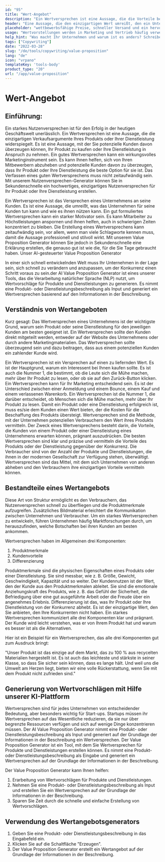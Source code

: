 ```yaml
---
id: "95"
title: "Wert-Angebot"
description: "Ein Wertversprechen ist eine Aussage, die die Vorteile beschreibt, die ein Unternehmen seinen Kunden bietet. Es ist eine Aussage darüber, was das Unternehmen für seine Kunden tun kann, und wird oft als Mittel verwendet, um ein Unternehmen von einem anderen zu unterscheiden."
header: "Eine Aussage, die den einzigartigen Wert umreißt, den ein Unternehmen seinen Kunden bietet."
placeholder: "wettbewerbsfähige Preise, schneller Versand und ein hervorragender Kundenservice."
usage: "Wertvorstellungen werden in Marketing und Vertrieb häufig verwendet, um zu vermitteln, was ein Unternehmen tut und warum es sich von anderen unterscheidet. Der folgende Generator kann Ihnen dabei helfen, eine stilistische Wertvorstellung zu entwerfen und zu entwickeln, die eng auf Ihre Marke abgestimmt ist"
help_hint: "Was macht Ihr Unternehmen und warum ist es anders? Schreiben Sie es auf, und wir machen daraus eine Value Proposition."
tags: ["Copywriting"]
date: "2022-03-28"
slug: "/de/tools/copywriting/value-proposition"
lang: "de"
icon: "vrpano"
templateKey: 'tools-body'
product_type: "20"
url: "/app/value-proposition"
---
```


# Wert-Angebot

## Einführung:

Ein starkes Nutzenversprechen ist für den Erfolg in der heutigen Geschäftswelt unerlässlich. Ein Wertversprechen ist eine Aussage, die die einzigartigen Verkaufsargumente Ihres Produkts oder Ihrer Dienstleistung widerspiegelt. Es ist eine Aussage, mit der Sie potenzielle Kunden davon überzeugen können, Ihr Produkt zu kaufen oder Ihre Dienstleistung in Anspruch zu nehmen. Ein gutes Wertversprechen kann ein wirkungsvolles Marketinginstrument sein. Es kann Ihnen helfen, sich von Ihren Mitbewerbern abzuheben und potenzielle Kunden davon zu überzeugen, dass Ihr Produkt oder Ihre Dienstleistung die beste Option für sie ist. Das Verfassen eines guten Wertversprechens muss nicht zeitaufwändig sein. Mit unserem Nutzenversprechen-Generator können Sie in Sekundenschnelle ein hochwertiges, einzigartiges Nutzenversprechen für Ihr Produkt oder Ihre Dienstleistung erstellen.

Ein Wertversprechen ist das Versprechen eines Unternehmens an seine Kunden. Es ist eine Aussage, die umreißt, was das Unternehmen für seine Kunden tun kann und wie es ihnen nützen kann. Ein gut formuliertes Wertversprechen kann ein starker Motivator sein. Es kann Mitarbeiter zu Höchstleistungen anspornen und ihnen helfen, auch in schwierigen Zeiten konzentriert zu bleiben. Die Erstellung eines Wertversprechens kann zeitaufwändig sein, vor allem, wenn man viele Schlagworte kennen muss, damit die Aussage professionell und stilvoll wirkt. Mit unserem Value Proposition Generator können Sie jedoch in Sekundenschnelle eine Erklärung erstellen, die genauso gut ist wie die, für die Sie Tage gebraucht haben. Unser AI-gesteuerter Value Proposition Generator

In einer sich schnell entwickelnden Welt muss Ihr Unternehmen in der Lage sein, sich schnell zu verändern und anzupassen, um der Konkurrenz einen Schritt voraus zu sein.der AI Value Proposition Generator ist eines unserer Tools, das die Verarbeitung natürlicher Sprache (NLP) nutzt, um Wertvorschläge für Produkte und Dienstleistungen zu generieren. Es nimmt eine Produkt- oder Dienstleistungsbeschreibung als Input und generiert ein Wertversprechen basierend auf den Informationen in der Beschreibung.

## Verständnis von Wertangeboten

Kurz gesagt: Das Wertversprechen eines Unternehmens ist der wichtigste Grund, warum sein Produkt oder seine Dienstleistung für den jeweiligen Kunden am besten geeignet ist. Ein Wertversprechen sollte den Kunden direkt mitgeteilt werden, entweder auf der Website des Unternehmens oder durch andere Marketingmaterialien. Das Wertversprechen sollte überzeugend sein und dazu beitragen, dass aus einem potenziellen Kunden ein zahlender Kunde wird.

Ein Wertversprechen ist ein Versprechen auf einen zu liefernden Wert. Es ist der Hauptgrund, warum ein Interessent bei Ihnen kaufen sollte. Es ist auch die Nummer 1, die bestimmt, ob die Leute sich die Mühe machen, mehr über Ihr Produkt zu lesen, oder ob sie auf den Zurück-Button klicken.
Ein Wertversprechen kann für Ihr Marketing entscheidend sein. Es ist der Unterschied zwischen einer Anmeldung und einem Bounce, einem Kauf und einem verlassenen Warenkorb. Ein Wertversprechen ist die Nummer 1, die darüber entscheidet, ob Menschen sich die Mühe machen, mehr über Ihr Produkt zu lesen.
Damit ein Produkt oder eine Dienstleistung erfolgreich ist, muss es/sie dem Kunden einen Wert bieten, der die Kosten für die Beschaffung des Produkts übersteigt. Wertversprechen sind die Methode, mit der Unternehmen potenziellen Verbrauchern den Wert ihres Produkts vermitteln. Der Zweck eines Wertversprechens besteht darin, die Vorteile, die Kunden von einem Produkt oder einer Dienstleistung eines Unternehmens erwarten können, prägnant auszudrücken.
Die besten Wertversprechen sind klar und präzise und vermitteln die Vorteile des Produkts oder der Dienstleistung gegenüber der Konkurrenz. Die Verbraucher sind von der Anzahl der Produkte und Dienstleistungen, die ihnen in der modernen Gesellschaft zur Verfügung stehen, überwältigt. Wertversprechen sind das Mittel, mit dem sich Unternehmen von anderen abheben und den Verbrauchern ihre einzigartigen Vorteile vermitteln können.

## Bestandteile eines Wertangebots

Diese Art von Struktur ermöglicht es den Verbrauchern, das Nutzenversprechen schnell zu überfliegen und die Produktmerkmale aufzugreifen. Zusätzliches Bildmaterial erleichtert die Kommunikation zwischen Unternehmen und Verbraucher. Um ein starkes Wertversprechen zu entwickeln, führen Unternehmen häufig Marktforschungen durch, um herauszufinden, welche Botschaften bei ihren Kunden am besten ankommen.

Wertversprechen haben im Allgemeinen drei Komponenten:

1. Produktmerkmale
2. Kundenvorteile
3. Differenzierung

Produktmerkmale sind die physischen Eigenschaften eines Produkts oder einer Dienstleistung. Sie sind messbar, wie z. B. Größe, Gewicht, Geschwindigkeit, Kapazität und so weiter. Der Kundennutzen ist der Wert, den der Kunde aus den Produktmerkmalen ableitet. Sie sind die emotionale Anziehungskraft des Produkts, wie z. B. das Gefühl der Sicherheit, die Befriedigung über eine gut ausgeführte Arbeit oder die Freude über ein angenehmes Erlebnis. Differenzierung ist das, was Ihr Produkt oder Ihre Dienstleistung von der Konkurrenz abhebt. Es ist der einzigartige Wert, den Sie anbieten, den Ihre Konkurrenten nicht haben.
Ein starkes Wertversprechen kommuniziert alle drei Komponenten klar und prägnant. Der Kunde wird leicht verstehen, was er von Ihrem Produkt hat und warum es besser ist als die Alternativen.

Hier ist ein Beispiel für ein Wertversprechen, das alle drei Komponenten gut zum Ausdruck bringt:

"Unser Produkt ist das einzige auf dem Markt, das zu 100 % aus recycelten Materialien hergestellt ist. Es ist auch das leichteste und stärkste in seiner Klasse, so dass Sie sicher sein können, dass es lange hält. Und weil uns die Umwelt am Herzen liegt, bieten wir eine volle Rückerstattung, wenn Sie mit dem Produkt nicht zufrieden sind."

## Generierung von Wertvorschlägen mit Hilfe unserer KI-Plattform

Wertversprechen sind für jedes Unternehmen von entscheidender Bedeutung, aber besonders wichtig für Start-ups. Startups müssen ihr Wertversprechen auf das Wesentliche reduzieren, da sie nur über begrenzte Ressourcen verfügen und sich auf wenige Dinge konzentrieren müssen. Der AI Value Proposition Generator nimmt eine Produkt- oder Dienstleistungsbeschreibung als Input und generiert auf der Grundlage der Informationen in der Beschreibung ein Wertversprechen.
Der Value Proposition Generator ist ein Tool, mit dem Sie Wertversprechen für Produkte und Dienstleistungen erstellen können. Es nimmt eine Produkt- oder Dienstleistungsbeschreibung als Eingabe und generiert ein Wertversprechen auf der Grundlage der Informationen in der Beschreibung.

Der Value Proposition Generator kann Ihnen helfen:

1. Erarbeitung von Wertvorschlägen für Produkte und Dienstleistungen.
2. Nehmen Sie eine Produkt- oder Dienstleistungsbeschreibung als Input und erstellen Sie ein Wertversprechen auf der Grundlage der Informationen in der Beschreibung.
3. Sparen Sie Zeit durch die schnelle und einfache Erstellung von Wertvorschlägen.

## Verwendung des Wertangebotsgenerators

1. Geben Sie eine Produkt- oder Dienstleistungsbeschreibung in das Eingabefeld ein.
2. Klicken Sie auf die Schaltfläche "Erzeugen".
3. Der Value Proposition Generator erstellt ein Wertangebot auf der Grundlage der Informationen in der Beschreibung.

